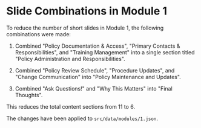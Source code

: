 # Slide Combinations in Module 1

To reduce the number of short slides in Module 1, the following combinations were made:

1. Combined "Policy Documentation & Access", "Primary Contacts & Responsibilities", and "Training Management" into a single section titled "Policy Administration and Responsibilities".

2. Combined "Policy Review Schedule", "Procedure Updates", and "Change Communication" into "Policy Maintenance and Updates".

3. Combined "Ask Questions!" and "Why This Matters" into "Final Thoughts".

This reduces the total content sections from 11 to 6.

The changes have been applied to `src/data/modules/1.json`.